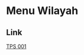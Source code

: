 # Menu Wilayah

## Link

[TPS 001](https://github.com/gigit-pemilu/pemilu-2024-74-sulawesi-tenggara/tree/main/pileg-dpr/hitung-suara/sub/74-sulawesi-tenggara/sub/06-bombana/sub/15-kabaena-utara/sub/2006-larolanu/sub/001-tps)

